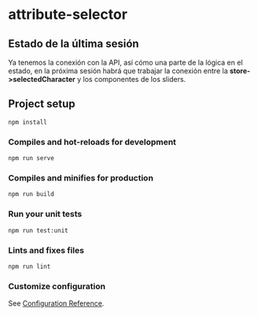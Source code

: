# attribute-selector

## Estado de la última sesión

Ya tenemos la conexión con la API, así cómo una parte de la lógica en el estado,
en la próxima sesión habrá que trabajar la conexión entre la **store->selectedCharacter** y los componentes de los sliders.


## Project setup
```
npm install
```

### Compiles and hot-reloads for development
```
npm run serve
```

### Compiles and minifies for production
```
npm run build
```
 
### Run your unit tests
```
npm run test:unit
```

### Lints and fixes files
```
npm run lint
```

### Customize configuration
See [Configuration Reference](https://cli.vuejs.org/config/).


